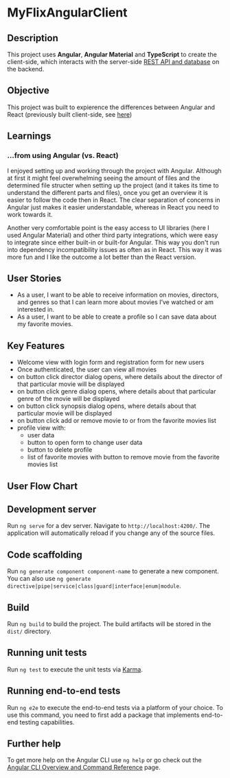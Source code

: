 # MyFlixAngularClient

## Description

This project uses **Angular**, **Angular Material** and **TypeScript** to create the client-side, which interacts with the server-side [REST API and database](https://github.com/ZHammerl/movie_api) on the backend.

## Objective

This project was built to expierence the differences between Angular and React (previously built client-side, see [here](https://github.com/ZHammerl/myFlix-client))

## Learnings

### ...from using Angular (vs. React)
I enjoyed setting up and working through the project with Angular. Although at first it might feel overwhelming seeing the amount of files and the determined file structer when setting up the project (and it takes its time to understand the different parts and files), once you get an overview it is easier to follow the code then in React. The clear separation of concerns in Angular just makes it easier understandable, whereas in React you need to work towards it.

Another very comfortable point is the easy access to UI libraries (here I used Angular Material) and other third party integrations, which were easy to integrate since either built-in or built-for Angular. This way you don't run into dependency incompatibility issues as often as in React. This way it was more fun and I like the outcome a lot better than the React version.

## User Stories
* As a user, I want to be able to receive information on movies, directors, and genres so that I
can learn more about movies I’ve watched or am interested in.
* As a user, I want to be able to create a profile so I can save data about my favorite movies.

## Key Features
* Welcome view with login form and registration form for new users
* Once authenticated, the user can view all movies
* on button click ​director dialog opens,​ where details about the director of that particular movie will be displayed
* on button click genre dialog opens,​ where details about that particular genre of the movie will be displayed
* on button click synopsis dialog opens,​ where details about that particular movie will be displayed
* on button click add or remove movie to or from the favorite movies list
* profile view with:
    * user data
    * button to open form to change user data
    * button to delete profile
    * list of favorite movies with button to remove movie from the favorite movies list

## User Flow Chart


##


## Development server

Run `ng serve` for a dev server. Navigate to `http://localhost:4200/`. The application will automatically reload if you change any of the source files.

## Code scaffolding

Run `ng generate component component-name` to generate a new component. You can also use `ng generate directive|pipe|service|class|guard|interface|enum|module`.

## Build

Run `ng build` to build the project. The build artifacts will be stored in the `dist/` directory.

## Running unit tests

Run `ng test` to execute the unit tests via [Karma](https://karma-runner.github.io).

## Running end-to-end tests

Run `ng e2e` to execute the end-to-end tests via a platform of your choice. To use this command, you need to first add a package that implements end-to-end testing capabilities.

## Further help

To get more help on the Angular CLI use `ng help` or go check out the [Angular CLI Overview and Command Reference](https://angular.io/cli) page.
#